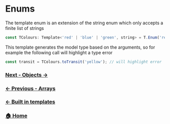 
# Enums

The template enum is an extension of the string enum which only accepts a finite list of strings

```ts
const TColours: Template<'red' | 'blue' | 'green', string> = T.Enum('red', 'blue', 'green');
```

This template generates the model type based on the arguments, so for example the following call will highlight a type error

```ts
const transit = TColours.toTransit('yellow'); // will highlight error 'yellow' doesn't match type 'red' | 'blue' | 'green'
```

### [Next - Objects →](./objects.md)
### [← Previous - Arrays](../arrays.md)
### [← Built in templates](../built-in-templates.md)
### [🏠 Home](../introduction.md)